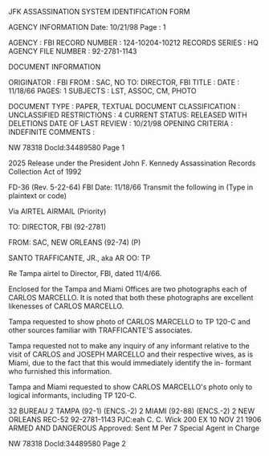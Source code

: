 JFK ASSASSINATION SYSTEM
IDENTIFICATION FORM

AGENCY INFORMATION
Date: 10/21/98
Page : 1

AGENCY : FBI
RECORD NUMBER : 124-10204-10212
RECORDS SERIES : HQ
AGENCY FILE NUMBER : 92-2781-1143

DOCUMENT INFORMATION

ORIGINATOR : FBI
FROM : SAC, NO
TO: DIRECTOR, FBI
TITLE :
DATE : 11/18/66
PAGES: 1
SUBJECTS : LST, ASSOC, CM, PHOTO

DOCUMENT TYPE : PAPER, TEXTUAL DOCUMENT
CLASSIFICATION : UNCLASSIFIED
RESTRICTIONS : 4
CURRENT STATUS: RELEASED WITH DELETIONS
DATE OF LAST REVIEW : 10/21/98
OPENING CRITERIA : INDEFINITE
COMMENTS :

NW 78318
Docld:34489580 Page 1

2025 Release under the
President John F. Kennedy
Assassination Records
Collection Act of 1992

FD-36 (Rev. 5-22-64)
FBI
Date: 11/18/66
Transmit the following in (Type in plaintext or code)

Via AIRTEL AIRMAIL
(Priority)

TO: DIRECTOR, FBI (92-2781)

FROM: SAC, NEW ORLEANS (92-74) (P)

SANTO TRAFFICANTE, JR., aka
AR
OO: TP

Re Tampa airtel to Director, FBI, dated 11/4/66.

Enclosed for the Tampa and Miami Offices are
two photographs each of CARLOS MARCELLO. It is noted
that both these photographs are excellent likenesses of
CARLOS MARCELLO.

Tampa requested to show photo of CARLOS MARCELLO
to TP 120-C and other sources familiar with TRAFFICANTE'S
associates.

Tampa requested not to make any inquiry of any
informant relative to the visit of CARLOS and JOSEPH
MARCELLO and their respective wives, as is Miami, due to
the fact that this would immediately identify the in-
formant who furnished this information.

Tampa and Miami requested to show CARLOS MARCELLO's
photo only to logical informants, including TP 120-C.

32 BUREAU
2 TAMPA (92-1) (ENCS.-2)
2 MIAMI (92-88) (ENCS.-2)
2 NEW ORLEANS
REC-52 92-2781-1143
PJC:eah
C. C. Wick 200
EX 10
NOV 21 1906
ARMED AND DANGEROUS
Approved: Sent M Per
7 Special Agent in Charge

NW 78318
Docld:34489580 Page 2
